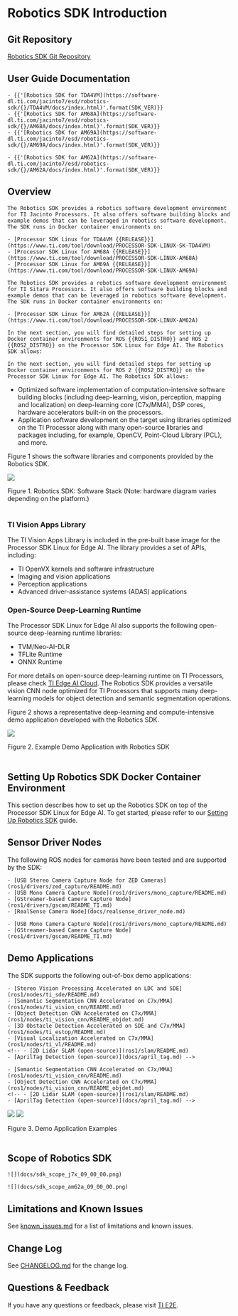 # Robotics SDK Introduction

## Git Repository

[Robotics SDK Git Repository](https://git.ti.com/cgit/processor-sdk-vision/jacinto_ros_perception/about/)

## User Guide Documentation

```{only} tag_j7x
- {{'[Robotics SDK for TDA4VM](https://software-dl.ti.com/jacinto7/esd/robotics-sdk/{}/TDA4VM/docs/index.html)'.format(SDK_VER)}}
- {{'[Robotics SDK for AM68A](https://software-dl.ti.com/jacinto7/esd/robotics-sdk/{}/AM68A/docs/index.html)'.format(SDK_VER)}}
- {{'[Robotics SDK for AM69A](https://software-dl.ti.com/jacinto7/esd/robotics-sdk/{}/AM69A/docs/index.html)'.format(SDK_VER)}}
```
```{only} tag_am62a
- {{'[Robotics SDK for AM62A](https://software-dl.ti.com/jacinto7/esd/robotics-sdk/{}/AM62A/docs/index.html)'.format(SDK_VER)}}
```

## Overview

```{only} tag_j7x
The Robotics SDK provides a robotics software development environment for TI Jacinto Processors. It also offers software building blocks and example demos that can be leveraged in robotics software development. The SDK runs in Docker container environments on:

- [Processor SDK Linux for TDA4VM {{RELEASE}}](https://www.ti.com/tool/download/PROCESSOR-SDK-LINUX-SK-TDA4VM)
- [Processor SDK Linux for AM68A {{RELEASE}}](https://www.ti.com/tool/download/PROCESSOR-SDK-LINUX-AM68A)
- [Processor SDK Linux for AM69A {{RELEASE}}](https://www.ti.com/tool/download/PROCESSOR-SDK-LINUX-AM69A)
```

```{only} tag_am62a
The Robotics SDK provides a robotics software development environment for TI Sitara Processors. It also offers software building blocks and example demos that can be leveraged in robotics software development. The SDK runs in Docker container environments on:

- [Processor SDK Linux for AM62A {{RELEASE}}](https://www.ti.com/tool/download/PROCESSOR-SDK-LINUX-AM62A)
```

```{only} tag_ros1n2
In the next section, you will find detailed steps for setting up Docker container environments for ROS {{ROS1_DISTRO}} and ROS 2 {{ROS2_DISTRO}} on the Processor SDK Linux for Edge AI. The Robotics SDK allows:
```
```{only} tag_ros2only
In the next section, you will find detailed steps for setting up Docker container environments for ROS 2 {{ROS2_DISTRO}} on the Processor SDK Linux for Edge AI. The Robotics SDK allows:
```

- Optimized software implementation of computation-intensive software building blocks (including deep-learning, vision, perception, mapping and localization) on deep-learning core (C7x/MMA), DSP cores, hardware accelerators built-in on the processors.
- Application software development on the target using libraries optimized on the TI Processor along with many open-source libraries and packages including, for example, OpenCV, Point-Cloud Library (PCL), and more.

Figure 1 shows the software libraries and components provided by the Robotics SDK.

![](docs/tiovx_ros_sw_stack.png)
 <figcaption>Figure 1. Robotics SDK: Software Stack (Note: hardware diagram varies depending on the platform.) </figcaption>
 <br />

### TI Vision Apps Library

The TI Vision Apps Library is included in the pre-built base image for the Processor SDK Linux for Edge AI. The library provides a set of APIs, including:

- TI OpenVX kernels and software infrastructure
- Imaging and vision applications
- Perception applications
- Advanced driver-assistance systems (ADAS) applications

### Open-Source Deep-Learning Runtime

The Processor SDK Linux for Edge AI also supports the following open-source deep-learning runtime libraries:

- TVM/Neo-AI-DLR
- TFLite Runtime
- ONNX Runtime

For more details on open-source deep-learning runtime on TI Processors, please check [TI Edge AI Cloud](https://dev.ti.com/edgeai/). The Robotics SDK provides a versatile vision CNN node optimized for TI Processors that supports many deep-learning models for object detection and semantic segmentation operations.

Figure 2 shows a representative deep-learning and compute-intensive demo application developed with the Robotics SDK.

![](docs/tiovx_ros_demo_diagram.svg)
<figcaption>Figure 2. Example Demo Application with Robotics SDK </figcaption>
<br />

## Setting Up Robotics SDK Docker Container Environment

This section describes how to set up the Robotics SDK on top of the Processor SDK Linux for Edge AI. To get started, please refer to our [Setting Up Robotics SDK](docker/README.md) guide.

## Sensor Driver Nodes

The following ROS nodes for cameras have been tested and are supported by the SDK:

```{only} tag_j7x
- [USB Stereo Camera Capture Node for ZED Cameras](ros1/drivers/zed_capture/README.md)
- [USB Mono Camera Capture Node](ros1/drivers/mono_capture/README.md)
- [GStreamer-based Camera Capture Node](ros1/drivers/gscam/README_TI.md)
- [RealSense Camera Node](docs/realsense_driver_node.md)
```
```{only} tag_am62a
- [USB Mono Camera Capture Node](ros1/drivers/mono_capture/README.md)
- [GStreamer-based Camera Capture Node](ros1/drivers/gscam/README_TI.md)
```

## Demo Applications

The SDK supports the following out-of-box demo applications:

```{only} tag_j7x
- [Stereo Vision Processing Accelerated on LDC and SDE](ros1/nodes/ti_sde/README.md)
- [Semantic Segmentation CNN Accelerated on C7x/MMA](ros1/nodes/ti_vision_cnn/README.md)
- [Object Detection CNN Accelerated on C7x/MMA](ros1/nodes/ti_vision_cnn/README_objdet.md)
- [3D Obstacle Detection Accelerated on SDE and C7x/MMA](ros1/nodes/ti_estop/README.md)
- [Visual Localization Accelerated on C7x/MMA](ros1/nodes/ti_vl/README.md)
<!-- - [2D Lidar SLAM (open-source)](ros1/slam/README.md)
- [AprilTag Detection (open-source)](docs/april_tag.md) -->
```
```{only} tag_am62a
- [Semantic Segmentation CNN Accelerated on C7x/MMA](ros1/nodes/ti_vision_cnn/README.md)
- [Object Detection CNN Accelerated on C7x/MMA](ros1/nodes/ti_vision_cnn/README_objdet.md)
<!-- - [2D Lidar SLAM (open-source)](ros1/slam/README.md)
- [AprilTag Detection (open-source)](docs/april_tag.md) -->
```
![](ros1/nodes/ti_vision_cnn/docs/objdet_rviz.png)
![](ros1/nodes/ti_estop/docs/estop_rviz.png)

<figcaption>Figure 3. Demo Application Examples </figcaption>
<br />

## Scope of Robotics SDK

```{only} tag_j7x
![](docs/sdk_scope_j7x_09_00_00.png)
```
```{only} tag_am62a
![](docs/sdk_scope_am62a_09_00_00.png)
```

## Limitations and Known Issues

See [known_issues.md](docs/known_issues.md) for a list of limitations and known issues.

## Change Log

See [CHANGELOG.md](CHANGELOG.md) for the change log.

## Questions & Feedback

If you have any questions or feedback, please visit [TI E2E](https://e2e.ti.com/support/processors).
